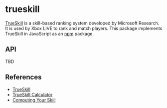 trueskill
=========

[TrueSkill](http://research.microsoft.com/en-us/projects/trueskill/) is a
skill-based ranking system developed by Microsoft Research. It is used by Xbox
LIVE to rank and match players. This package implements TrueSkill in
JavaScript as an [npm](http://npmjs.org/) package.

API
---

TBD

References
----------

- [TrueSkill](http://research.microsoft.com/en-us/projects/trueskill/)
- [TrueSkill Calculator](http://atom.research.microsoft.com/trueskill/rankcalculator.aspx)
- [Computing Your Skill](http://www.moserware.com/2010/03/computing-your-skill.html)
